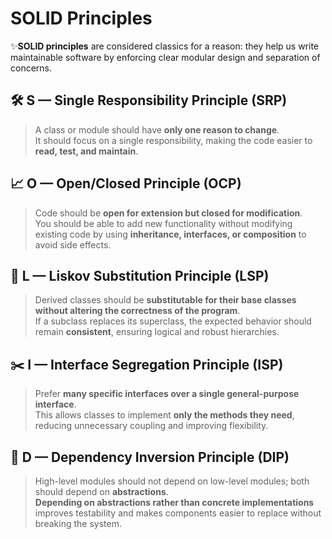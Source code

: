 # SOLID Principles

✨**SOLID principles** are considered classics for a reason: they help us write maintainable software by enforcing clear modular design and separation of concerns.

## 🛠️ **S — Single Responsibility Principle (SRP)**

> A class or module should have **only one reason to change**.  
> It should focus on a single responsibility, making the code easier to **read, test, and maintain**.

## 📈 **O — Open/Closed Principle (OCP)**

> Code should be **open for extension but closed for modification**.  
> You should be able to add new functionality without modifying existing code by using **inheritance, interfaces, or composition** to avoid side effects.

## 🔄 **L — Liskov Substitution Principle (LSP)**

> Derived classes should be **substitutable for their base classes without altering the correctness of the program**.  
> If a subclass replaces its superclass, the expected behavior should remain **consistent**, ensuring logical and robust hierarchies.

## ✂️ **I — Interface Segregation Principle (ISP)**

> Prefer **many specific interfaces over a single general-purpose interface**.  
> This allows classes to implement **only the methods they need**, reducing unnecessary coupling and improving flexibility.

## 🔌 **D — Dependency Inversion Principle (DIP)**

> High-level modules should not depend on low-level modules; both should depend on **abstractions**.  
> **Depending on abstractions rather than concrete implementations** improves testability and makes components easier to replace without breaking the system.
